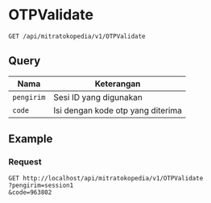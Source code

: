 # OTPValidate
```
GET /api/mitratokopedia/v1/OTPValidate
```
## Query
Nama | Keterangan
--- | ---
`pengirim` | Sesi ID yang digunakan
`code` | Isi dengan kode otp yang diterima

## Example
### Request
```
GET http://localhost/api/mitratokopedia/v1/OTPValidate
?pengirim=session1
&code=963802
```